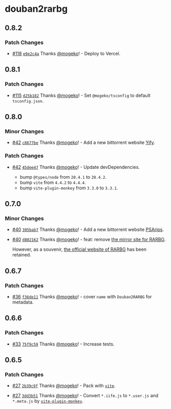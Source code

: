 # douban2rarbg

## 0.8.2

### Patch Changes

- [#118](https://github.com/mogeko/userscripts/pull/118) [`e9e2c4a`](https://github.com/mogeko/userscripts/commit/e9e2c4ae717649ebdd7bddb1024049a5ff2661d7) Thanks [@mogeko](https://github.com/mogeko)! - Deploy to Vercel.

## 0.8.1

### Patch Changes

- [#115](https://github.com/mogeko/userscripts/pull/115) [`d25b182`](https://github.com/mogeko/userscripts/commit/d25b182ed3c45e51a7826e48486f9e9ad130f9eb) Thanks [@mogeko](https://github.com/mogeko)! - Set `@mogeko/tsconfig` to default `tsconfig.json`.

## 0.8.0

### Minor Changes

- [#42](https://github.com/mogeko/userscripts/pull/42) [`c8677be`](https://github.com/mogeko/userscripts/commit/c8677beddf119aae6b9487dfbe3f101abd0f7ff6) Thanks [@mogeko](https://github.com/mogeko)! - Add a new bittorrent website [Yify](https://yts.mx).

### Patch Changes

- [#42](https://github.com/mogeko/userscripts/pull/42) [`45dee47`](https://github.com/mogeko/userscripts/commit/45dee4757603df84318b140ba512f16e63fe16b5) Thanks [@mogeko](https://github.com/mogeko)! - Update devDependencies.

  - bump `@types/node` from `20.4.1` to `20.4.2`.
  - bump `vite` from `4.4.2` to `4.4.4`.
  - bump `vite-plugin-monkey` from `3.3.0` to `3.3.1`.

## 0.7.0

### Minor Changes

- [#40](https://github.com/mogeko/userscripts/pull/40) [`305bab7`](https://github.com/mogeko/userscripts/commit/305bab7cc4f25b38ebb788853ffb40a394b2d730) Thanks [@mogeko](https://github.com/mogeko)! - Add a new bittorrent website [PSArips](https://psa.wf).

- [#40](https://github.com/mogeko/userscripts/pull/40) [`d802162`](https://github.com/mogeko/userscripts/commit/d8021627f684e2bda9973543f6eea865ce1d7e89) Thanks [@mogeko](https://github.com/mogeko)! - feat: remove [the mirror site for RARBG](https://rarbgmirror.com).

  However, as a souvenir, [the official website of RARBG](https://rarbg.to) has been retained.

## 0.6.7

### Patch Changes

- [#36](https://github.com/mogeko/userscripts/pull/36) [`f36de11`](https://github.com/mogeko/userscripts/commit/f36de116b34edc68ea014d846ab7094c9b2d1ad6) Thanks [@mogeko](https://github.com/mogeko)! - cover `name` with `Douban2RARBG` for metadata.

## 0.6.6

### Patch Changes

- [#33](https://github.com/mogeko/userscripts/pull/33) [`75f9c59`](https://github.com/mogeko/userscripts/commit/75f9c59f3fa6dbb9700ae81479dec91bfcf43643) Thanks [@mogeko](https://github.com/mogeko)! - Increase tests.

## 0.6.5

### Patch Changes

- [#27](https://github.com/mogeko/userscripts/pull/27) [`2b39c9f`](https://github.com/mogeko/userscripts/commit/2b39c9f4ee6a1b4008ca6691d1060e64d464c61c) Thanks [@mogeko](https://github.com/mogeko)! - Pack with [`vite`](https://vitejs.dev).

- [#27](https://github.com/mogeko/userscripts/pull/27) [`3dd3b51`](https://github.com/mogeko/userscripts/commit/3dd3b5103ca9ac0e5240ba6f9f28d475ed234bc8) Thanks [@mogeko](https://github.com/mogeko)! - Convert `*.iife.js` to `*.user.js` and `*.meta.js` by [`vite-plugin-monkey`](https://github.com/lisonge/vite-plugin-monkey/tree/main).

